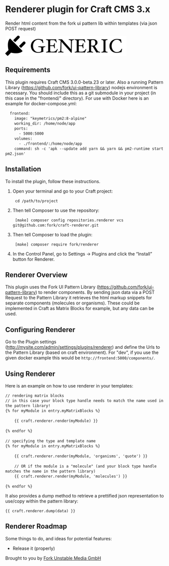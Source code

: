 # Renderer plugin for Craft CMS 3.x

Render html content from the fork ui pattern lib within templates (via json POST request)

![Screenshot](resources/img/plugin-logo.png)

## Requirements

This plugin requires Craft CMS 3.0.0-beta.23 or later.
Also a running Pattern Library (https://github.com/fork/ui-pattern-library) nodejs environment is necessary.
You should include this as a git submodule in your project (in this case in the "frontend/" directory).
For use with Docker here is an example for docker-compose.yml:

```
  frontend:
    image: "keymetrics/pm2:8-alpine"
    working_dir: /home/node/app
    ports:
      - 5000:5000
    volumes:
      - ./frontend/:/home/node/app
    command: sh -c 'apk --update add yarn && yarn && pm2-runtime start pm2.json'
```


## Installation

To install the plugin, follow these instructions.

1. Open your terminal and go to your Craft project:

        cd /path/to/project

2. Then tell Composer to use the repository:

        [make] composer config repositories.renderer vcs git@github.com:fork/craft-renderer.git

3. Then tell Composer to load the plugin:

        [make] composer require fork/renderer

4. In the Control Panel, go to Settings → Plugins and click the “Install” button for Renderer.

## Renderer Overview

This plugin uses the Fork UI Pattern Library (https://github.com/fork/ui-pattern-library) to render components.
By sending json data via a POST Request to the Pattern Library it retrieves the html markup snippets for separate components (molecules or organisms).
These could be implemented in Craft as Matrix Blocks for example, but any data can be used.

## Configuring Renderer

Go to the Plugin settings (http://mysite.com/admin/settings/plugins/renderer) and define the Urls to the Pattern Library (based on craft environment).
For "dev", if you use the given docker example this would be `http://frontend:5000/components/`.

## Using Renderer

Here is an example on how to use renderer in your templates:

```
// rendering matrix blocks
// in this case your block type handle needs to match the name used in the pattern library!
{% for myModule in entry.myMatrixBlocks %}

    {{ craft.renderer.render(myModule) }}

{% endfor %}

// specifying the type and template name
{% for myModule in entry.myMatrixBlocks %}

    {{ craft.renderer.render(myModule, 'organisms', 'quote') }}

    // OR if the module is a "molecule" (and your block type handle matches the name in the pattern library)
    {{ craft.renderer.render(myModule, 'molecules') }}

{% endfor %}
```
It also provides a dump method to retrieve a prettified json representation to use/copy within the pattern library:
```
{{ craft.renderer.dump(data) }}
```

## Renderer Roadmap

Some things to do, and ideas for potential features:

* Release it (properly)

Brought to you by [Fork Unstable Media GmbH](http://fork.de)
